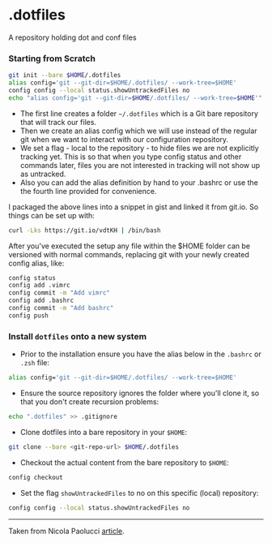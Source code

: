 # .dotfiles
A repository holding dot and conf files

### Starting from Scratch

```sh
git init --bare $HOME/.dotfiles
alias config='git --git-dir=$HOME/.dotfiles/ --work-tree=$HOME'
config config --local status.showUntrackedFiles no
echo "alias config='git --git-dir=$HOME/.dotfiles/ --work-tree=$HOME'" >> $HOME/.bashrc
```

- The first line creates a folder `~/.dotfiles` which is a Git bare repository that will track our files.
- Then we create an alias config which we will use instead of the regular git when we want to interact with our configuration repository.
- We set a flag - local to the repository - to hide files we are not explicitly tracking yet. This is so that when you type config status and other commands later, files you are not interested in tracking will not show up as untracked.
- Also you can add the alias definition by hand to your .bashrc or use the the fourth line provided for convenience.

I packaged the above lines into a snippet in gist and linked it from git.io. So things can be set up with:

```sh
curl -Lks https://git.io/vdtKH | /bin/bash
```

After you've executed the setup any file within the $HOME folder can be versioned with normal commands, replacing git with your newly created config alias, like:

```sh
config status
config add .vimrc
config commit -m "Add vimrc"
config add .bashrc
config commit -m "Add bashrc"
config push
```
### Install `dotfiles` onto a new system

- Prior to the installation ensure you have the alias below in the `.bashrc` or `.zsh` file:
```sh
alias config='git --git-dir=$HOME/.dotfiles/ --work-tree=$HOME'
```

- Ensure the source repository ignores the folder where you'll clone it, so that you don't create recursion problems:
```sh
echo ".dotfiles" >> .gitignore
```

- Clone dotfiles into a bare repository in your `$HOME`:

```sh
git clone --bare <git-repo-url> $HOME/.dotfiles
```

- Checkout the actual content from the bare repository to `$HOME`:

```sh
config checkout
```

- Set the flag `showUntrackedFiles` to no on this specific (local) repository:

```sh
config config --local status.showUntrackedFiles no
```

---
Taken from Nicola Paolucci [article](https://developer.atlassian.com/blog/2016/02/best-way-to-store-dotfiles-git-bare-repo/).
